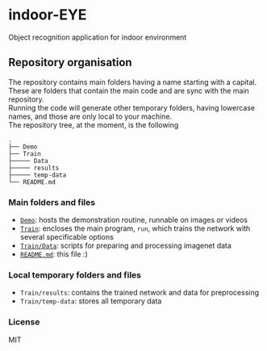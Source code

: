 # indoor-EYE

Object recognition application for indoor environment

## Repository organisation
The repository contains main folders having a name starting with a capital. These are folders that contain the main code and are sync with the main repository.  
Running the code will generate other temporary folders, having lowercase names, and those are only local to your machine.  
The repository tree, at the moment, is the following
```
.
├── Demo
├── Train
├───── Data
├───── results
├───── temp-data
└── README.md
```

### Main folders and files
 - [`Demo`](Demo): hosts the demonstration routine, runnable on images or videos 
 - [`Train`](Train): encloses the main program, `run`, which trains the network with several specificable options
 - [`Train/Data`](Train/Data): scripts for preparing and processing imagenet data
 - [`README.md`](README.md): this file :)

### Local temporary folders and files
 - `Train/results`: contains the trained network and data for preprocessing
 - `Train/temp-data`: stores all temporary data

### License

MIT
